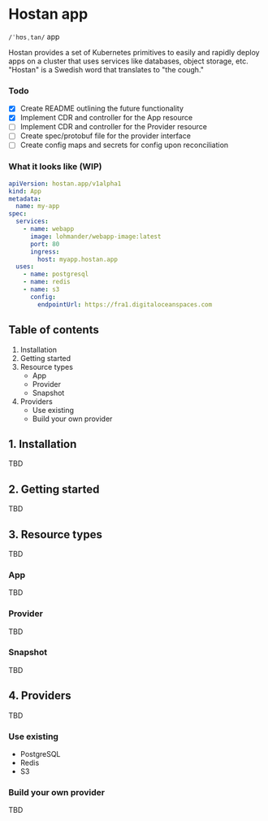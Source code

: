# Hostan app

`/ˈhʊsˌtan/` app

Hostan provides a set of Kubernetes primitives to easily and rapidly deploy apps on a cluster that uses services like databases, object storage, etc. "Hostan" is a Swedish
word that translates to "the cough."

### Todo

- [x] Create README outlining the future functionality
- [x] Implement CDR and controller for the App resource
- [ ] Implement CDR and controller for the Provider resource
- [ ] Create spec/protobuf file for the provider interface
- [ ] Create config maps and secrets for config upon reconciliation

### What it looks like (WIP)

```yaml
apiVersion: hostan.app/v1alpha1
kind: App
metadata:
  name: my-app
spec:
  services:
    - name: webapp
      image: lohmander/webapp-image:latest
      port: 80
      ingress:
        host: myapp.hostan.app
  uses:
    - name: postgresql
    - name: redis
    - name: s3
      config:
        endpointUrl: https://fra1.digitaloceanspaces.com
```

## Table of contents

1. Installation
2. Getting started
3. Resource types
   - App
   - Provider
   - Snapshot
4. Providers
   - Use existing
   - Build your own provider

## 1. Installation

TBD

## 2. Getting started

TBD

## 3. Resource types

TBD

### App

TBD

### Provider

TBD

### Snapshot

TBD

## 4. Providers

TBD

### Use existing

- PostgreSQL
- Redis
- S3

### Build your own provider

TBD
